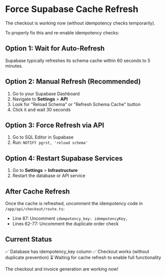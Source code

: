 # Force Supabase Cache Refresh

The checkout is working now (without idempotency checks temporarily).

To properly fix this and re-enable idempotency checks:

## Option 1: Wait for Auto-Refresh
Supabase typically refreshes its schema cache within 60 seconds to 5 minutes. 

## Option 2: Manual Refresh (Recommended)
1. Go to your Supabase Dashboard
2. Navigate to **Settings** > **API**
3. Look for "Reload Schema" or "Refresh Schema Cache" button
4. Click it and wait 30 seconds

## Option 3: Force Refresh via API
1. Go to SQL Editor in Supabase
2. Run: `NOTIFY pgrst, 'reload schema'`

## Option 4: Restart Supabase Services
1. Go to **Settings** > **Infrastructure**
2. Restart the database or API service

## After Cache Refresh
Once the cache is refreshed, uncomment the idempotency code in `/app/api/checkout/route.ts`:
- Line 87: Uncomment `idempotency_key: idempotencyKey,`
- Lines 62-77: Uncomment the duplicate order check

## Current Status
✅ Database has idempotency_key column
✅ Checkout works (without duplicate prevention)
⏳ Waiting for cache refresh to enable full functionality

The checkout and invoice generation are working now!
